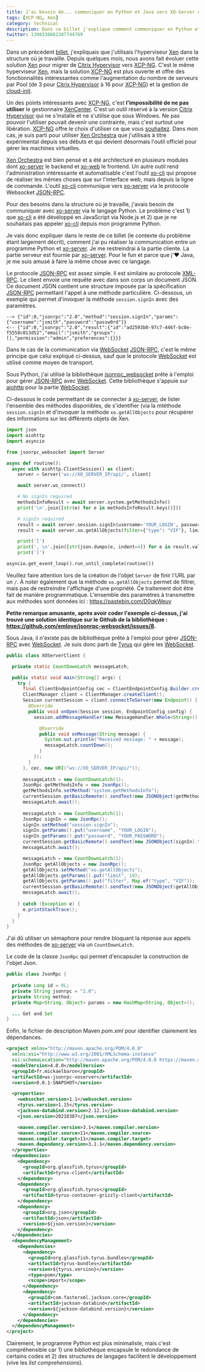 ```yaml
---
title: J'ai besoin de... communiquer en Python et Java vers XO-Server en passant par du Websocket/JSON-RPC
tags: [XCP-NG, Xen]
category: technical
description: Dans ce billet j'explique comment communiquer en Python et Java vers XO-Server, le backend de Xen Orchestra
twitter: 1398330862387744769
---
```


Dans un précédent [billet](/blog/2019/09/09/xen-point-montage-dom0), j'expliquais que j'utilisais l'hyperviseur [Xen](https://xenproject.org/) dans la structure où je travaille. Depuis quelques mois, nous avons fait évoluer cette solution [Xen](https://xenproject.org/) pour migrer de [Citrix Hypervisor](https://www.citrix.fr/downloads/citrix-hypervisor/) vers [XCP-NG](https://xcp-ng.org/). C'est le même hyperviseur [Xen](https://xenproject.org/), mais la solution [XCP-NG](https://xcp-ng.org/) est plus ouverte et offre des fonctionnalités intéressantes comme l'augmentation du nombre de serveurs par Pool (de 3 pour [Citrix Hypervisor](https://www.citrix.fr/downloads/citrix-hypervisor/) à 16 pour [XCP-NG](https://xcp-ng.org/)) et la gestion de [cloud-init](https://cloud-init.io/). 

Un des points intéressants avec [XCP-NG](https://xcp-ng.org/), c'est **l'impossibilité de ne pas utiliser** le gestionnaire [XenCenter](https://docs.citrix.com/en-us/xencenter). C'est un outil réservé à la version [Citrix Hypervisor](https://www.citrix.fr/downloads/citrix-hypervisor/) qui ne s'installe et ne s'utiilse que sous Windows. Ne pas pouvoir l'utiliser pouvait devenir une contrainte, mais c'est surtout une libération. [XCP-NG](https://xcp-ng.org/) offre le choix d'utiliser ce que vous [souhaitez](https://xcp-ng.org/docs/management.html). Dans mon cas, je suis parti pour utiliser [Xen Orchestra](https://xen-orchestra.com/) que j'utilisais à titre expérimental depuis ses débuts et qui devient désormais l'outil officiel pour gérer les machines virtuelles.

[Xen Orchestra](https://xen-orchestra.com/) est bien pensé et a été architecturé en plusieurs modules dont [xo-server](https://github.com/vatesfr/xen-orchestra/tree/master/packages/xo-server) le backend et [xo-web](https://github.com/vatesfr/xen-orchestra/tree/master/packages/xo-web) le frontend. Un autre outil rend l'administration intéressante et automatisable c'est l'outil [xo-cli](https://github.com/vatesfr/xen-orchestra/tree/master/packages/xo-cli) qui propose de réaliser les mêmes choses que sur l'interface web, mais depuis la ligne de commande. L'outil [xo-cli](https://github.com/vatesfr/xen-orchestra/tree/master/packages/xo-cli) communique vers [xo-server](https://github.com/vatesfr/xen-orchestra/tree/master/packages/xo-server) via le protocole Websocket [JSON-RPC](https://www.jsonrpc.org). 

Pour des besoins dans la structure où je travaille, j'avais besoin de communiquer avec [xo-server](https://github.com/vatesfr/xen-orchestra/tree/master/packages/xo-server) via le langage Python. Le problème c'est 1) que [xo-cli](https://github.com/vatesfr/xen-orchestra/tree/master/packages/xo-cli) a été dévéloppé en JavaScript via Node.js et 2) que je ne souhaitais pas appeler [xo-cli](https://github.com/vatesfr/xen-orchestra/tree/master/packages/xo-cli) depuis mon programme Python. 

Je vais donc expliquer dans le reste de ce billet (le contexte du problème étant largement décrit), comment j'ai pu réaliser la communication entre un programme Python et [xo-server](https://github.com/vatesfr/xen-orchestra/tree/master/packages/xo-server). Je me restreindrai à la partie cliente. La partie serveur est fournie par [xo-server](https://github.com/vatesfr/xen-orchestra/tree/master/packages/xo-server). Pour le fun et parce que j'❤️ Java, je me suis amusé à faire la même chose avec ce langage.

Le protocole [JSON-RPC](https://www.jsonrpc.org) est assez simple. Il est similaire au protocole [XML-RPC](https://en.wikipedia.org/wiki/XML-RPC). Le client envoie une requête avec dans son corps un document JSON. Ce document JSON contient une structure imposée par la spécification [JSON-RPC](https://www.jsonrpc.org) permettant l'appel à une méthode particulière. Ci-dessous, un exemple qui permet d'invoquer la méthode `session.signIn` avec des paramètres.

```
--> {"id":0,"jsonrpc":"2.0","method":"session.signIn","params":{"username":"jsmith","password":"passw0rd"}}
<-- {"id":0,"jsonrpc":"2.0","result":{"id":"ad2593b0-97c7-446f-bc0e-f5558c013d52","email":"jsmith","groups":[],"permission":"admin","preferences":{}}}
```

Dans le cas de la communication via [WebSocket](https://www.w3.org/TR/websockets/) [JSON-RPC](https://www.jsonrpc.org), c'est le même principe que celui expliqué ci-dessus, sauf que le protocole [WebSocket](https://www.w3.org/TR/websockets/) est utilisé comme moyen de transport.

Sous Python, j'ai utilisé la bibliothèque [jsonrpc_websocket](https://github.com/emlove/jsonrpc-websocket) prête à l'emploi pour gérer [JSON-RPC](https://www.jsonrpc.org) avec [WebSocket](https://www.w3.org/TR/websockets/). Cette bibliothèque s'appuie sur [aiohttp](https://docs.aiohttp.org) pour la partie [WebSocket](https://www.w3.org/TR/websockets/).

Ci-dessous le code permettant de se connecter à [xo-server](https://github.com/vatesfr/xen-orchestra/tree/master/packages/xo-server), de lister l'ensemble des méthodes disponibles, de s'identifier (via la mtéthode `session.signIn` et d'invoquer la méthode `xo.getAllObjects` pour récupérer des informations sur les différents objets de Xen.

```python
import json
import aiohttp
import asyncio

from jsonrpc_websocket import Server

async def routine():
  async with aiohttp.ClientSession() as client:
    server = Server('ws://XO_SERVER_IP/api/', client)

    await server.ws_connect()

    # No signIn required
    methodsInfoResult = await server.system.getMethodsInfo()
    print('\n'.join([str(e) for e in methodsInfoResult.keys()]))

    # signIn required
    result = await server.session.signIn(username='YOUR_LOGIN', password='YOUR_PASSWORD')
    result = await server.xo.getAllObjects(filter={"type": "VIF"}, limit=10)

    print('[')
    print(', \n'.join([str(json.dumps(e, indent=4)) for e in result.values()]))
    print(']')

asyncio.get_event_loop().run_until_complete(routine())
```

Veuillez faire attention lors de la création de l'objet `Server` de finir l'URL par un `/`. À noter également que la méthode `xo.getAllObjects` permet de filtrer, mais pas de restreindre l'affichage d'une propriété. Ce traitement doit être fait de manière programmatique. L'ensemble des paramètres à transmettre aux méthodes sont données ici : <https://pastebin.com/D0qkWeuv>

**Petite remarque amusante, après avoir coder l'exemple ci-dessus, j'ai trouvé une solution identique sur le Github de la bibliothèque : <https://github.com/emlove/jsonrpc-websocket/issues/8>.**

Sous Java, il n'existe pas de bibliothèque prête à l'emploi pour gérer [JSON-RPC](https://www.jsonrpc.org) avec [WebSocket](https://www.w3.org/TR/websockets/). Je suis donc parti de [Tyrus](https://eclipse-ee4j.github.io/tyrus/) qui gère les [WebSocket](https://www.w3.org/TR/websockets/).

```java
public class XOServerClient {

  private static CountDownLatch messageLatch;

  public static void main(String[] args) {
    try {      
      final ClientEndpointConfig cec = ClientEndpointConfig.Builder.create().build();
      ClientManager client = ClientManager.createClient();
      Session currentSession = client.connectToServer(new Endpoint() {
        @Override
        public void onOpen(Session session, EndpointConfig config) {
          session.addMessageHandler(new MessageHandler.Whole<String>() {

            @Override
            public void onMessage(String message) {
              System.out.println("Received message: " + message);
              messageLatch.countDown();
            }
          });
        }
      }, cec, new URI("ws://XO_SERVER_IP/api/"));
      
      messageLatch = new CountDownLatch(1);
      JsonRpc getMethodsInfo = new JsonRpc();
      getMethodsInfo.setMethod("system.getMethodsInfo");  
      currentSession.getBasicRemote().sendText(new JSONObject(getMethodsInfo).toString());
      messageLatch.await();
      
      messageLatch = new CountDownLatch(1);
      JsonRpc signIn = new JsonRpc();
      signIn.setMethod("session.signIn");
      signIn.getParams().put("username", "YOUR_LOGIN");
      signIn.getParams().put("password", "YOUR_PASSWORD");
      currentSession.getBasicRemote().sendText(new JSONObject(signIn).toString());
      messageLatch.await();

      messageLatch = new CountDownLatch(1);
      JsonRpc getAllObjects = new JsonRpc();
      getAllObjects.setMethod("xo.getAllObjects");
      getAllObjects.getParams().put("limit", 10);
      getAllObjects.getParams().put("filter", Map.of("type", "VIF"));
      currentSession.getBasicRemote().sendText(new JSONObject(getAllObjects).toString());
      messageLatch.await();
      
    } catch (Exception e) {
      e.printStackTrace();
    }
  }
}
```

J'ai dû utiliser un sémaphore pour rendre bloquant la réponse aux appels des méthodes de [xo-server](https://github.com/vatesfr/xen-orchestra/tree/master/packages/xo-server) via un `CountDownLatch`.

Le code de la classe `JsonRpc` qui permet d'encapsuler la construction de l'objet Json.

```java
public class JsonRpc {
  
  private Long id = 0L;
  private String jsonrpc = "2.0";
  private String method;
  private Map<String, Object> params = new HashMap<String, Object>();

  ... Get and Set
}
```

Enfin, le fichier de description Maven _pom.xml_ pour identifier clairement les dépendances.

```xml
<project xmlns="http://maven.apache.org/POM/4.0.0"
  xmlns:xsi="http://www.w3.org/2001/XMLSchema-instance"
  xsi:schemaLocation="http://maven.apache.org/POM/4.0.0 https://maven.apache.org/xsd/maven-4.0.0.xsd">
  <modelVersion>4.0.0</modelVersion>
  <groupId>fr.mickaelbaron</groupId>
  <artifactId>ws-jsonrpc-xoserver</artifactId>
  <version>0.0.1-SNAPSHOT</version>

  <properties>
    <websocket.version>1.1</websocket.version>
    <tyrus.version>1.15</tyrus.version>
    <jackson-databind.version>2.12.1</jackson-databind.version>
    <json.version>20210307</json.version>

    <maven.compiler.version>3.1</maven.compiler.version>
    <maven.compiler.source>11</maven.compiler.source>
    <maven.compiler.target>11</maven.compiler.target>
    <maven.dependency.version>3.1.1</maven.dependency.version>
  </properties>
  <dependencies>
    <dependency>
      <groupId>org.glassfish.tyrus</groupId>
      <artifactId>tyrus-client</artifactId>
    </dependency>
    <dependency>
      <groupId>org.glassfish.tyrus</groupId>
      <artifactId>tyrus-container-grizzly-client</artifactId>
    </dependency>
    <dependency>
      <groupId>org.json</groupId>
      <artifactId>json</artifactId>
      <version>${json.version}</version>
    </dependency>
  </dependencies>
  <dependencyManagement>
    <dependencies>
      <dependency>
        <groupId>org.glassfish.tyrus.bundles</groupId>
        <artifactId>tyrus-bundles</artifactId>
        <version>${tyrus.version}</version>
        <type>pom</type>
        <scope>import</scope>
      </dependency>
      <dependency>
        <groupId>com.fasterxml.jackson.core</groupId>
        <artifactId>jackson-databind</artifactId>
        <version>${jackson-databind.version}</version>
      </dependency>
    </dependencies>
  </dependencyManagement>
</project>
```

Clairement, le programme Python est plus minimaliste, mais c'est compréhensible car 1) une bibliothèque encapsule le redondance de certains codes et 2) des structures de langages facilitent le développement (vive les _list comprehensions_).